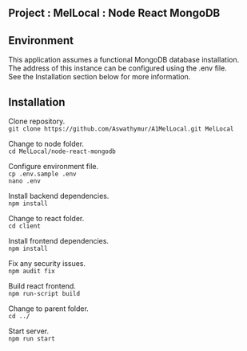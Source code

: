 ## Project : MelLocal : Node React MongoDB


## Environment
  
This application assumes a functional MongoDB database installation.  
The address of this instance can be configured using the .env file.  
See the Installation section below for more information.  
  
  
## Installation
  
Clone repository.  
``git clone https://github.com/Aswathymur/A1MelLocal.git MelLocal``  
  
Change to node folder.  
``cd MelLocal/node-react-mongodb``  

Configure environment file.  
``cp .env.sample .env``  
``nano .env``  
  
Install backend dependencies.  
``npm install``  
  
Change to react folder.  
``cd client``  
  
Install frontend dependencies.  
``npm install``  
  
Fix any security issues.  
``npm audit fix``  
  
Build react frontend.  
``npm run-script build``  
  
Change to parent folder.  
``cd ../``  
  
Start server.  
``npm run start``  
  
  

